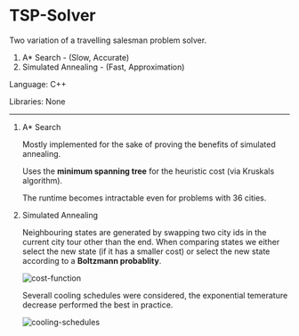 TSP-Solver
============

Two variation of a travelling salesman problem solver.
1. A* Search - (Slow, Accurate)
2. Simulated Annealing - (Fast, Approximation)

Language: C++

Libraries: None

---

1. A* Search

   Mostly implemented for the sake of proving the benefits of simulated annealing.
   
   Uses the **minimum spanning tree** for the heuristic cost (via Kruskals algorithm).
   
   The runtime becomes intractable even for problems with 36 cities.

2. Simulated Annealing
    
    Neighbouring states are generated by swapping two city ids in the current city tour
    other than the end. When comparing states we either select the new state (if
    it has a smaller cost) or select the new state according to a **Boltzmann probablity**.
    
   ![cost-function](https://github.com/orglofch/TSP-Solver/blob/master/images/sa_cost.png)
   
   Severall cooling schedules were considered, the exponential temerature decrease performed
   the best in practice.
   
   ![cooling-schedules](https://github.com/orglofch/TSP-Solver/blob/master/images/sa_cooling_schedule.png)
